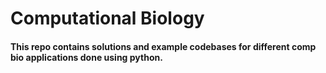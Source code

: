 # Computational Biology

#### This repo contains solutions and example codebases for different comp bio applications done using python. 
